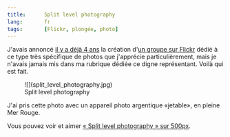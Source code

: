 ```yaml
---
title:      Split level photography
lang:       fr
tags:       [Flickr, plongée, photo]
---
```


J'avais annoncé [il y a déjà 4 ans](/2005/12/groupe-flickr-a-remplir-halfway-between-air-and-water.html) la création d'[un groupe sur Flickr](http://www.flickr.com/groups/halfway_air_water/) dédié à ce type très spécifique de photos que j'apprécie particulièrement, mais je n'avais jamais mis dans ma rubrique dédiée ce digne représentant. Voilà qui est fait.

<figure markdown="1">
  ![](split_level_photography.jpg)
  <figcaption>
  Split level photography
  </figcaption>
</figure>

J'ai pris cette photo avec un appareil photo argentique «jetable», en pleine Mer Rouge.

Vous pouvez voir et aimer [« Split level photography » sur 500px](http://500px.com/photo/1116038).
